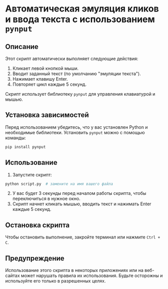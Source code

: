 # Автоматическая эмуляция кликов и ввода текста с использованием `pynput`

## Описание
Этот скрипт автоматически выполняет следующие действия:
1. Кликает левой кнопкой мыши.
2. Вводит заданный текст (по умолчанию "эмуляции текста").
3. Нажимает клавишу Enter.
4. Повторяет цикл каждые 5 секунд.

Скрипт использует библиотеку `pynput` для управления клавиатурой и мышью.

## Установка зависимостей
Перед использованием убедитесь, что у вас установлен Python и необходимые библиотеки. Установить `pynput` можно с помощью команды:

```bash
pip install pynput
```

## Использование
1. Запустите скрипт:

```bash
python script.py  # замените на имя вашего файла
```

2. У вас будет 3 секунды перед началом работы скрипта, чтобы переключиться в нужное окно.
3. Скрипт начнет кликать мышью, вводить текст и нажимать Enter каждые 5 секунд.

## Остановка скрипта
Чтобы остановить выполнение, закройте терминал или нажмите `Ctrl + C`.

## Предупреждение
Использование этого скрипта в некоторых приложениях или на веб-сайтах может нарушать правила их использования. Будьте осторожны и используйте его только в разрешенных целях.

